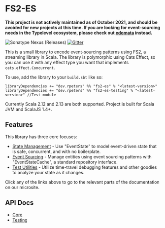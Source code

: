 # FS2-ES

**This project is not actively maintained as of October 2021, and should be avoided for new projects at this time. If you are looking for event-sourcing needs in the Typelevel ecosystem, please check out [edomata](https://github.com/hnaderi/edomata) instead.**

![Sonatype Nexus (Releases)](https://img.shields.io/nexus/r/dev.rpeters/fs2-es_2.13?label=latest&server=https%3A%2F%2Foss.sonatype.org) [![Gitter](https://badges.gitter.im/fs2-es/community.svg)](https://gitter.im/fs2-es/community?utm_source=badge&utm_medium=badge&utm_campaign=pr-badge)

This is a small library to encode event-sourcing patterns using FS2, a streaming library in Scala.
The library is polymorphic using Cats Effect, so you can use it with any effect type you want that implements `cats.effect.Concurrent`.

To use, add the library to your `build.sbt` like so:
```
libraryDependencies += "dev.rpeters" %% "fs2-es" % "<latest-version>"
libraryDependencies += "dev.rpeters" %% "fs2-es-testing" % "<latest-version>" //Test module
```

Currently Scala 2.12 and 2.13 are both supported. Project is built for Scala JVM and ScalaJS 1.4+.

## Features
This library has three core focuses:

* [State Management](https://sloshy.github.io/fs2-es/docs/eventstate/) - Use "EventState" to model event-driven state that is safe, concurrent, and with no boilerplate.
* [Event Sourcing](https://sloshy.github.io/fs2-es/docs/eventstatecache/) - Manage entities using event sourcing patterns with "EventStateCache", a standard repository interface.
* [Test Utilities](https://sloshy.github.io/fs2-es/docs/testing/) - Utilize time-travel debugging features and other goodies to analyze your state as it changes.

Click any of the links above to go to the relevant parts of the documentation on our microsite.

## API Docs
* [Core](https://javadoc.io/doc/dev.rpeters/fs2-es_2.13/latest/dev/rpeters/fs2/es/index.html)
* [Testing](https://javadoc.io/doc/dev.rpeters/fs2-es-testing_2.13/latest/dev/rpeters/fs2/es/testing/index.html)
